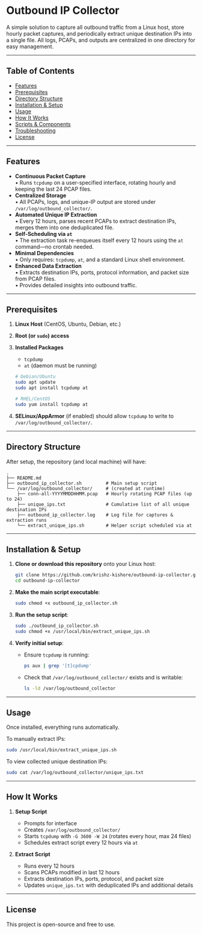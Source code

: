 # Outbound IP Collector

A simple solution to capture all outbound traffic from a Linux host, store hourly packet captures, and periodically extract unique destination IPs into a single file. All logs, PCAPs, and outputs are centralized in one directory for easy management.

---

## Table of Contents

- [Features](#features)  
- [Prerequisites](#prerequisites)  
- [Directory Structure](#directory-structure)  
- [Installation & Setup](#installation--setup)  
- [Usage](#usage)  
- [How It Works](#how-it-works)  
- [Scripts & Components](#scripts--components)  
- [Troubleshooting](#troubleshooting)  
- [License](#license)  

---

## Features

- **Continuous Packet Capture**  
  • Runs `tcpdump` on a user-specified interface, rotating hourly and keeping the last 24 PCAP files.  
- **Centralized Storage**  
  • All PCAPs, logs, and unique-IP output are stored under `/var/log/outbound_collector/`.  
- **Automated Unique IP Extraction**  
  • Every 12 hours, parses recent PCAPs to extract destination IPs, merges them into one deduplicated file.  
- **Self-Scheduling via `at`**  
  • The extraction task re-enqueues itself every 12 hours using the `at` command—no crontab needed.  
- **Minimal Dependencies**  
  • Only requires: `tcpdump`, `at`, and a standard Linux shell environment.
- **Enhanced Data Extraction**  
  • Extracts destination IPs, ports, protocol information, and packet size from PCAP files.  
  • Provides detailed insights into outbound traffic.

---

## Prerequisites

1. **Linux Host** (CentOS, Ubuntu, Debian, etc.)  
2. **Root (or `sudo`) access**  
3. **Installed Packages**  
   - `tcpdump`  
   - `at` (daemon must be running)  

   ```bash
   # Debian/Ubuntu
   sudo apt update
   sudo apt install tcpdump at

   # RHEL/CentOS
   sudo yum install tcpdump at
   ```

4. **SELinux/AppArmor** (if enabled) should allow `tcpdump` to write to `/var/log/outbound_collector/`.  

---

## Directory Structure

After setup, the repository (and local machine) will have:

```
.
├── README.md
├── outbound_ip_collector.sh         # Main setup script
└── /var/log/outbound_collector/     # (created at runtime)
    ├── conn-all-YYYYMMDDHHMM.pcap   # Hourly rotating PCAP files (up to 24)
    ├── unique_ips.txt               # Cumulative list of all unique destination IPs
    ├── outbound_ip_collector.log    # Log file for captures & extraction runs
    └── extract_unique_ips.sh        # Helper script scheduled via at
```

---

## Installation & Setup

1. **Clone or download this repository** onto your Linux host:
   ```bash
   git clone https://github.com/krishz-kishore/outbound-ip-collector.git
   cd outbound-ip-collector
   ```

2. **Make the main script executable**:
   ```bash
   sudo chmod +x outbound_ip_collector.sh
   ```

3. **Run the setup script**:
   ```bash
   sudo ./outbound_ip_collector.sh
   sudo chmod +x /usr/local/bin/extract_unique_ips.sh
   ```

4. **Verify initial setup**:
   - Ensure `tcpdump` is running:
     ```bash
     ps aux | grep '[t]cpdump'
     ```
   - Check that `/var/log/outbound_collector/` exists and is writable:
     ```bash
     ls -ld /var/log/outbound_collector
     ```

---

## Usage

Once installed, everything runs automatically.

To manually extract IPs:
```bash
sudo /usr/local/bin/extract_unique_ips.sh
```

To view collected unique destination IPs:
```bash
sudo cat /var/log/outbound_collector/unique_ips.txt
```

---

## How It Works

1. **Setup Script**
   - Prompts for interface
   - Creates `/var/log/outbound_collector/`
   - Starts `tcpdump` with `-G 3600 -W 24` (rotates every hour, max 24 files)
   - Schedules extract script every 12 hours via `at`

2. **Extract Script**
   - Runs every 12 hours
   - Scans PCAPs modified in last 12 hours
   - Extracts destination IPs, ports, protocol, and packet size
   - Updates `unique_ips.txt` with deduplicated IPs and additional details

---

## License

This project is open-source and free to use.
